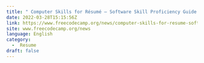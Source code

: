 ```yaml
---
title: " Computer Skills for Résumé – Software Skill Proficiency Guide "
date: 2022-03-28T15:15:56Z
link: https://www.freecodecamp.org/news/computer-skills-for-resume-software-skill-proficiency-guide/?utm_medium=RSS&utm_source=news.12bit.vn
site: www.freecodecamp.org/news
language: English
category:
  -  Resume 
draft: false
---
```

